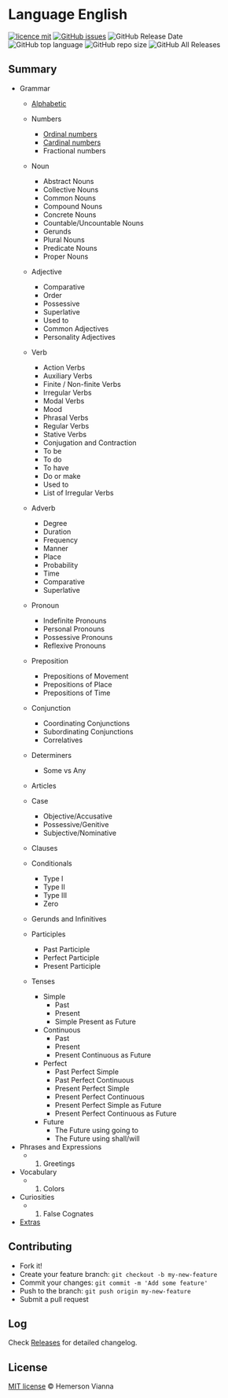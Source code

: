# Language English

[![licence mit](https://img.shields.io/badge/license-MIT-blue.svg?style=flat-square)](http://hemersonvianna.mit-license.org/)
[![GitHub issues](https://img.shields.io/github/issues/org-victorinox/language-english.svg)](https://github.com/org-victorinox/language-english/issues)
![GitHub Release Date](https://img.shields.io/github/release-date/org-victorinox/language-english.svg)
![GitHub top language](https://img.shields.io/github/languages/top/org-victorinox/language-english.svg)
![GitHub repo size](https://img.shields.io/github/repo-size/org-victorinox/language-english.svg)
![GitHub All Releases](https://img.shields.io/github/downloads/org-victorinox/language-english/total.svg)

## Summary

- Grammar
  - [Alphabetic](grammar/01-alphabet.md)
  - Numbers
    - [Ordinal numbers](grammar/02-numbers/01-ordinal-numbers.md)
    - [Cardinal numbers](grammar/02-numbers/02-cardinal-numbers.md)
    - Fractional numbers
  - Noun
    - Abstract Nouns
    - Collective Nouns
    - Common Nouns
    - Compound Nouns
    - Concrete Nouns
    - Countable/Uncountable Nouns
    - Gerunds
    - Plural Nouns
    - Predicate Nouns
    - Proper Nouns
  - Adjective
    - Comparative
    - Order
    - Possessive
    - Superlative
    - Used to
    - Common Adjectives
    - Personality Adjectives
  - Verb
    - Action Verbs
    - Auxiliary Verbs
    - Finite / Non-finite Verbs
    - Irregular Verbs   
    - Modal Verbs
    - Mood
    - Phrasal Verbs
    - Regular Verbs 
    - Stative Verbs
    - Conjugation and Contraction
    - To be
    - To do
    - To have
    - Do or make
    - Used to
    - List of Irregular Verbs
  - Adverb
    - Degree
    - Duration
    - Frequency
    - Manner
    - Place
    - Probability
    - Time
    - Comparative
    - Superlative
  - Pronoun
    - Indefinite Pronouns
    - Personal Pronouns
    - Possessive Pronouns
    - Reflexive Pronouns
  - Preposition
    - Prepositions of Movement
    - Prepositions of Place
    - Prepositions of Time
  - Conjunction
    - Coordinating Conjunctions
    - Subordinating Conjunctions
    - Correlatives
  - Determiners
    - Some vs Any

  - Articles
  - Case
    - Objective/Accusative
    - Possessive/Genitive
    - Subjective/Nominative
  - Clauses
  - Conditionals
    - Type I  
    - Type II  
    - Type III
    - Zero
  - Gerunds and Infinitives
  - Participles
    - Past Participle 
    - Perfect Participle
    - Present Participle
  - Tenses
    - Simple
      - Past
      - Present
      - Simple Present as Future
    - Continuous
      - Past
      - Present
      - Present Continuous as Future
    - Perfect
      - Past Perfect Simple
      - Past Perfect Continuous
      - Present Perfect Simple
      - Present Perfect Continuous
      - Present Perfect Simple as Future
      - Present Perfect Continuous as Future
    - Future
      - The Future using going to
      - The Future using shall/will
- Phrases and Expressions
  - 01. Greetings
- Vocabulary
  - 01. Colors
- Curiosities
  - 01. False Cognates
- [Extras](extras/)


## Contributing

- Fork it!
- Create your feature branch: `git checkout -b my-new-feature`
- Commit your changes: `git commit -m 'Add some feature'`
- Push to the branch: `git push origin my-new-feature`
- Submit a pull request

## Log

Check [Releases](https://github.com/org-victorinox/language-english/releases) for detailed changelog.

## License

[MIT license](http://hemersonvianna.mit-license.org/) © Hemerson Vianna
